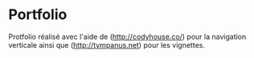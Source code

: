 Portfolio
=========
Protfolio réalisé avec l'aide de (http://codyhouse.co/) pour la navigation verticale ainsi que (http://tympanus.net) pour les vignettes.
